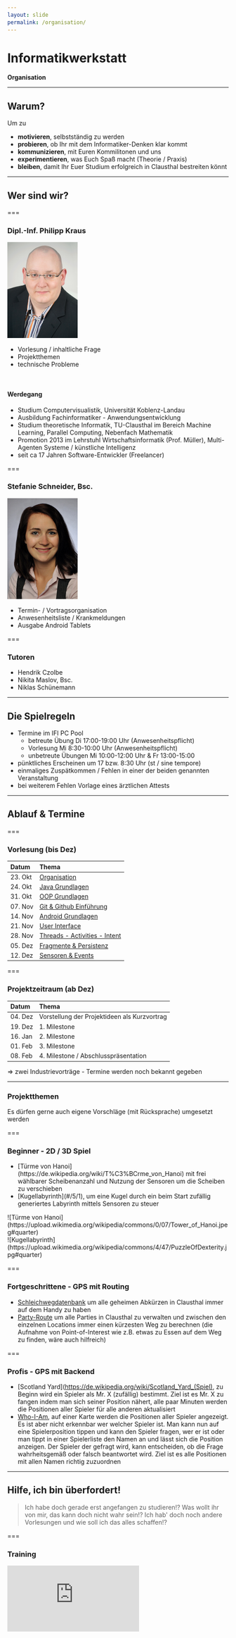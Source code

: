 ```yaml
---
layout: slide
permalink: /organisation/
---
```


# Informatikwerkstatt
__Organisation__

---

## Warum?

Um zu

* __motivieren__, selbstständig zu werden
* __probieren__, ob Ihr mit dem Informatiker-Denken klar kommt
* __kommunizieren__, mit Euren Kommilitonen und uns
* __experimentieren__, was Euch Spaß macht (Theorie / Praxis)
* __bleiben__, damit Ihr Euer Studium erfolgreich in Clausthal bestreiten könnt

---

## Wer sind wir?

===

### Dipl.-Inf. Philipp Kraus

![Philipp Kraus](images/philipp.png#floatright#floatright)

* Vorlesung / inhaltliche Frage
* Projektthemen
* technische Probleme

<br/>

#### Werdegang

* Studium Computervisualistik, Universität Koblenz-Landau
* Ausbildung Fachinformatiker - Anwendungsentwicklung
* Studium theoretische Informatik, TU-Clausthal im Bereich Machine Learning, Parallel Computing, Nebenfach Mathematik
* Promotion 2013 im Lehrstuhl Wirtschaftsinformatik (Prof. Müller), Multi-Agenten Systeme / künstliche Intelligenz
* seit ca 17 Jahren Software-Entwickler (Freelancer)

===

### Stefanie Schneider, Bsc.

![Stefanie Schneider](images/stefanie.jpg#floatright)

* Termin- / Vortragsorganisation
* Anwesenheitsliste / Krankmeldungen
* Ausgabe Android Tablets

===

### Tutoren

* Hendrik Czolbe
* Nikita Maslov, Bsc.
* Niklas Schünemann

---

## Die Spielregeln

* Termine im IFI PC Pool
    * betreute Übung Di 17:00-19:00 Uhr (Anwesenheitspflicht)
    * Vorlesung Mi 8:30-10:00 Uhr (Anwesenheitspflicht)
    * unbetreute Übungen Mi 10:00-12:00 Uhr & Fr 13:00-15:00
* pünktliches Erscheinen um 17 bzw. 8:30 Uhr (st / sine tempore)
* einmaliges Zuspätkommen / Fehlen in einer der beiden genannten Veranstaltung
* bei weiterem Fehlen Vorlage eines ärztlichen Attests

---

## Ablauf & Termine

===

### Vorlesung (bis Dez)

| Datum   | Thema |
|:--------|:------|
| 23. Okt | [Organisation](/organisation/) |
| 24. Okt | [Java Grundlagen](/java-grundlagen/) |
| 31. Okt | [OOP Grundlagen](/oop-grundlagen/) |
| 07. Nov | [Git & Github Einführung](/git-github/) |
| 14. Nov | [Android Grundlagen](/android-grundlagen/) |
| 21. Nov | [User Interface](/user-interface/) |
| 28. Nov | [Threads - Activities - Intent](/threads-activities-intent/) |
| 05. Dez | [Fragmente & Persistenz](/fragment-persistenz/) |
| 12. Dez | [Sensoren & Events](/sensoren-resourcen/) |

===

### Projektzeitraum (ab Dez)

| Datum   | Thema |
|:--------|:------|
| 04. Dez | Vorstellung der Projektideen als Kurzvortrag |
| 19. Dez | 1. Milestone |
| 16. Jan | 2. Milestone |
| 01. Feb | 3. Milestone |
| 08. Feb | 4. Milestone / Abschlusspräsentation |

&rArr; zwei Industrievorträge - Termine werden noch bekannt gegeben

---

### Projektthemen

Es dürfen gerne auch eigene Vorschläge (mit Rücksprache) umgesetzt werden

===

### Beginner - 2D / 3D Spiel

<div class="flex">
<div><ul><li>[Türme von Hanoi](https://de.wikipedia.org/wiki/T%C3%BCrme_von_Hanoi) mit frei wählbarer Scheibenanzahl und Nutzung der Sensoren um die Scheiben zu verschieben</li><li>[Kugellabyrinth](#/5/1), um eine Kugel durch ein beim Start zufällig generiertes Labyrinth mittels Sensoren zu steuer</li></ul></div>
<div>
<div class="flex">
<div>![Türme von Hanoi](https://upload.wikimedia.org/wikipedia/commons/0/07/Tower_of_Hanoi.jpeg#quarter)</div>
<div>![Kugellabyrinth](https://upload.wikimedia.org/wikipedia/commons/4/47/PuzzleOfDexterity.jpg#quarter)</div>
</div>
</div>
</div>

===

### Fortgeschrittene - GPS mit Routing

* [Schleichwegdatenbank](#/5/2) um alle geheimen Abkürzen in Clausthal immer auf dem Handy zu haben
* [Party-Route](#/5/2) um alle Parties in Clausthal zu verwalten und zwischen den einzelnen Locations immer einen kürzesten Weg zu berechnen (die Aufnahme von Point-of-Interest wie z.B. etwas zu Essen auf dem Weg zu finden, wäre auch hilfreich)

===

### Profis - GPS mit Backend

* [Scotland Yard](https://de.wikipedia.org/wiki/Scotland_Yard_(Spiel), zu Beginn wird ein Spieler als Mr. X (zufällig) bestimmt. Ziel ist es Mr. X zu fangen indem man sich seiner Position nähert, alle paar Minuten werden die Positionen aller Spieler für alle anderen aktualisiert
* [Who-I-Am](#5/3), auf einer Karte werden die Positionen aller Spieler angezeigt. Es ist aber nicht erkennbar wer welcher Spieler ist. Man kann nun auf eine Spielerposition tippen und kann den Spieler fragen, wer er ist oder man
tippt in einer Spielerliste den Namen an und lässt sich die Position anzeigen. Der Spieler der gefragt wird, kann entscheiden, ob die Frage wahrheitsgemäß oder falsch beantwortet wird. Ziel ist es alle Positionen mit allen Namen richtig zuzuordnen

---

## Hilfe, ich bin überfordert!

> Ich habe doch gerade erst angefangen zu studieren!? Was wollt ihr von mir, das kann doch nicht wahr sein!? Ich hab' doch noch andere Vorlesungen und wie soll ich das alles schaffen!?

===

### Training

<iframe class="video" src="https://www.youtube.com/embed/3PycZtfns_U" frameborder="0" webkitallowfullscreen mozallowfullscreen allowfullscreen />

===

### Training

<iframe class="video" src="https://www.youtube.com/embed/__qOY9hcm64" frameborder="0" webkitallowfullscreen mozallowfullscreen allowfullscreen />

===

### Training

<iframe class="video" src="https://www.youtube.com/embed/R37pbIySnjg" frameborder="0" webkitallowfullscreen mozallowfullscreen allowfullscreen />

===

### Resultat

<iframe class="video" src="https://www.youtube.com/embed/Bg21M2zwG9Q" frameborder="0" webkitallowfullscreen mozallowfullscreen allowfullscreen />
<!--stackedit_data:
eyJoaXN0b3J5IjpbLTEzNjEyOTk1MTFdfQ==
-->

---

## Wie soll das hier laufen?

* in der Vorlesung am Rechner mitarbeiten
* in den Übungen das Gelernte ausprobieren und erweitern
* links und rechts mit Euren Kommilitone sprechen
* während der Veranstaltung leise diskutieren und Euch gegenseitig helfen

---

## Welche Ziele sollt ihr erreichen?

* Umgang mit Programmierwerkzeugen (Java, Android, IDE)
* Grundlagen der Projektorganisation (Teamarbeit, Organisation, Zeitmanagement)
* Präsentation von eigenen Ergebnissen
* selbstständiges zielorientiertes Arbeiten erlernen

---

## Darf ich Sachen kopieren?

Grundsätzlich __Ja__
aber man muss angeben woher man sich etwas kopiert hat, sonst ist es ein [Plagiat](https://de.wikipedia.org/wiki/Plagiat) was zum Ausschluss führen kann.

> Lernen heißt aber selbstständig erarbeiten, beim Kopieren lernt man nicht!

---

## Wo bekomme ich Hilfe?

* Kommillitonen, bei persönlichen Treffen & Diskussion
* Im Internet
    * [Stackoverflow](https://stackoverflow.com/) 
    * [Java Newsgroup](https://groups.google.com/forum/#!forum/comp.lang.java.programmer)
    * [Android Developers](https://developer.android.com/support)
    * [Github](https://github.com/) &rarr; [existierende Applikationen](https://github.com/search?q=android) anschauen
* Für ausländische Studierende
    * [IZC H.E.L.P.](https://www.izc.tu-clausthal.de/sprachenzentrum/deutsch/help/) 
    * [IZC Sprachtandem](https://www.izc.tu-clausthal.de/sprachenzentrum/deutsch/sprachtandem/)
* Tutoren & Mitarbeiter - Beachtet aber unsere Arbeit- und Wochenendzeiten, wir arbeiten nicht 24 Stunden 7 Tage die Woche

---

## Wo kann ich mich zusammensetzen?

* [Lebendige Lernorte](https://www.lernorte.tu-clausthal.de/)
* [Schreibwerkstatt](https://www.schreibwerkstatt.tu-clausthal.de/)
* Gelbes Hörsaalgebäude

---

## Wir bieten nur die Basis

* Das Script und die Veranstaltung ist __nur__ eine Grundlage
* Probiert selbstständig alles aus
* Werdet aktiv bei Problemen / Fragen &rarr; Wir helfen Euch zu lernen
* Im Team lernt Ihr am meisten &rarr; arbeitet mit unterschiedlichen Menschen zusammen
